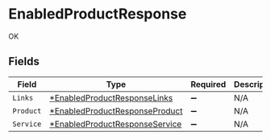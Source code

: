 # EnabledProductResponse

OK


## Fields

| Field                                                                                  | Type                                                                                   | Required                                                                               | Description                                                                            |
| -------------------------------------------------------------------------------------- | -------------------------------------------------------------------------------------- | -------------------------------------------------------------------------------------- | -------------------------------------------------------------------------------------- |
| `Links`                                                                                | [*EnabledProductResponseLinks](../../models/shared/enabledproductresponselinks.md)     | :heavy_minus_sign:                                                                     | N/A                                                                                    |
| `Product`                                                                              | [*EnabledProductResponseProduct](../../models/shared/enabledproductresponseproduct.md) | :heavy_minus_sign:                                                                     | N/A                                                                                    |
| `Service`                                                                              | [*EnabledProductResponseService](../../models/shared/enabledproductresponseservice.md) | :heavy_minus_sign:                                                                     | N/A                                                                                    |